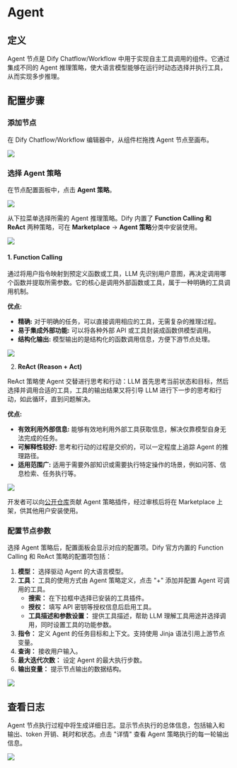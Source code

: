 # Agent

## 定义

Agent 节点是 Dify Chatflow/Workflow 中用于实现自主工具调用的组件。它通过集成不同的 Agent 推理策略，使大语言模型能够在运行时动态选择并执行工具，从而实现多步推理。

## 配置步骤

### 添加节点

在 Dify Chatflow/Workflow 编辑器中，从组件栏拖拽 Agent 节点至画布。

![](https://assets-docs.dify.ai/dify-enterprise-mintlify/zh_CN/guides/workflow/node/17317ea064e250fc603c32232f0e93d2.png)

### 选择 Agent 策略

在节点配置面板中，点击 **Agent 策略**。

![](https://assets-docs.dify.ai/dify-enterprise-mintlify/zh_CN/guides/workflow/node/2a6897e97b7ad534afdbe74bd7272426.png)

从下拉菜单选择所需的 Agent 推理策略。Dify 内置了 **Function Calling 和 ReAct** 两种策略，可在 **Marketplace** → **Agent 策略**分类中安装使用。

![](https://assets-docs.dify.ai/dify-enterprise-mintlify/zh_CN/guides/workflow/node/41a147e0bfa027b801c09668adec7d19.png)

#### 1. Function Calling

通过将用户指令映射到预定义函数或工具，LLM 先识别用户意图，再决定调用哪个函数并提取所需参数。它的核心是调用外部函数或工具，属于一种明确的工具调用机制。

**优点:**

* **精确:** 对于明确的任务，可以直接调用相应的工具，无需复杂的推理过程。
* **易于集成外部功能:** 可以将各种外部 API 或工具封装成函数供模型调用。
* **结构化输出:** 模型输出的是结构化的函数调用信息，方便下游节点处理。

![](https://assets-docs.dify.ai/dify-enterprise-mintlify/zh_CN/guides/workflow/node/312b854ad40f88a079f4ddaf7f99d0ee.png)

2. **ReAct (Reason + Act)**

ReAct 策略使 Agent 交替进行思考和行动：LLM 首先思考当前状态和目标，然后选择并调用合适的工具，工具的输出结果又将引导 LLM 进行下一步的思考和行动，如此循环，直到问题解决。

**优点:**

* **有效利用外部信息:** 能够有效地利用外部工具获取信息，解决仅靠模型自身无法完成的任务。
* **可解释性较好:** 思考和行动的过程是交织的，可以一定程度上追踪 Agent 的推理路径。
* **适用范围广:** 适用于需要外部知识或需要执行特定操作的场景，例如问答、信息检索、任务执行等。

![](https://assets-docs.dify.ai/dify-enterprise-mintlify/zh_CN/guides/workflow/node/9196af3b81d8b02a8dcd21ac917825a6.png)

开发者可以向[公开仓库](https://github.com/langgenius/dify-plugins)贡献 Agent 策略插件，经过审核后将在 Marketplace 上架，供其他用户安装使用。

### **配置节点参数**

选择 Agent 策略后，配置面板会显示对应的配置项。Dify 官方内置的 Function Calling 和 ReAct 策略的配置项包括：

1. **模型：** 选择驱动 Agent 的大语言模型。
2. **工具：** 工具的使用方式由 Agent 策略定义，点击 "+" 添加并配置 Agent 可调用的工具。
   * **搜索：** 在下拉框中选择已安装的工具插件。
   * **授权：** 填写 API 密钥等授权信息后启用工具。
   * **工具描述和参数设置：** 提供工具描述，帮助 LLM 理解工具用途并选择调用，同时设置工具的功能参数。
3. **指令：** 定义 Agent 的任务目标和上下文。支持使用 Jinja 语法引用上游节点变量。
4. **查询：** 接收用户输入。
5. **最大迭代次数：** 设定 Agent 的最大执行步数。
6. **输出变量：** 提示节点输出的数据结构。

![](https://assets-docs.dify.ai/dify-enterprise-mintlify/zh_CN/guides/workflow/node/d028e9dc111eca4fe4f7f0b25e75c4b0.png)

## **查看日志**

Agent 节点执行过程中将生成详细日志。显示节点执行的总体信息，包括输入和输出、token 开销、耗时和状态。点击 "详情" 查看 Agent 策略执行的每一轮输出信息。

![](https://assets-docs.dify.ai/dify-enterprise-mintlify/zh_CN/guides/workflow/node/2dff44986829dfd100ee03c8eb89f94a.png)
